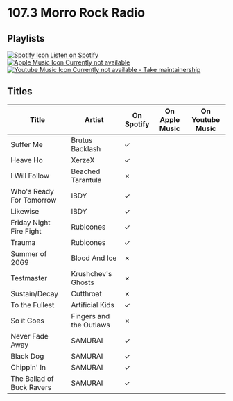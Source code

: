 # 107.3 Morro Rock Radio

## Playlists

[![Spotify Icon](https://user-images.githubusercontent.com/6068259/95839470-57169600-0d43-11eb-89e3-6b80e7c64339.png "Listen on Spotify") Listen on Spotify](https://open.spotify.com/playlist/6YiZrkyKgzux2IWoUX2jfN)  
[![Apple Music Icon](https://user-images.githubusercontent.com/6068259/95839328-2fbfc900-0d43-11eb-896b-78ba8d0f56da.png "Listen on Apple Music") Currently not available](https://github.com/MarauderXtreme/video-game-radiostation-playlists/fork)  
[![Youtube Music Icon](https://user-images.githubusercontent.com/6068259/95839482-5a118680-0d43-11eb-97f5-21338bca84df.png "Listen on Youtube Music") Currently not available - Take maintainership](https://github.com/MarauderXtreme/video-game-radiostation-playlists/fork)

## Titles

| Title                     | Artist                  | On Spotify | On Apple Music | On Youtube Music |
| ------------------------- | ----------------------- | ---------- | -------------- | ---------------- |
| Suffer Me                 | Brutus Backlash         | ✓          |                |                  |
| Heave Ho                  | XerzeX                  | ✓          |                |                  |
| I Will Follow             | Beached Tarantula       | ✗          |                |                  |
| Who's Ready For Tomorrow  | IBDY                    | ✓          |                |                  |
| Likewise                  | IBDY                    | ✓          |                |                  |
| Friday Night Fire Fight   | Rubicones               | ✓          |                |                  |
| Trauma                    | Rubicones               | ✓          |                |                  |
| Summer of 2069            | Blood And Ice           | ✗          |                |                  |
| Testmaster                | Krushchev's Ghosts      | ✗          |                |                  |
| Sustain/Decay             | Cutthroat               | ✗          |                |                  |
| To the Fullest            | Artificial Kids         | ✓          |                |                  |
| So it Goes                | Fingers and the Outlaws | ✗          |                |                  |
| Never Fade Away           | SAMURAI                 | ✓          |                |                  |
| Black Dog                 | SAMURAI                 | ✓          |                |                  |
| Chippin' In               | SAMURAI                 | ✓          |                |                  |
| The Ballad of Buck Ravers | SAMURAI                 | ✓          |                |                  |
